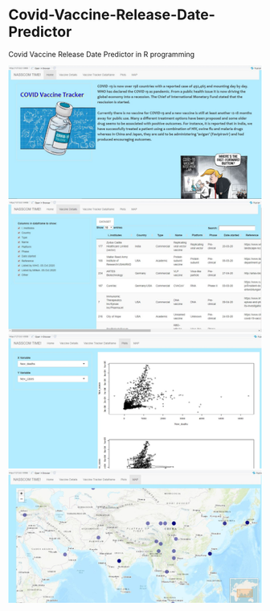 # Covid-Vaccine-Release-Date-Predictor
Covid Vaccine Release Date Predictor in R programming

![Snip 1](https://github.com/sarthakmishraa/Covid-Vaccine-Release-Date-Predictor/blob/main/documentation/snip1.JPG)
![Snip 2](https://github.com/sarthakmishraa/Covid-Vaccine-Release-Date-Predictor/blob/main/documentation/snip2.JPG)
![Snip 3](https://github.com/sarthakmishraa/Covid-Vaccine-Release-Date-Predictor/blob/main/documentation/snip3.JPG)
![Snip 4](https://github.com/sarthakmishraa/Covid-Vaccine-Release-Date-Predictor/blob/main/documentation/snip4.JPG)

